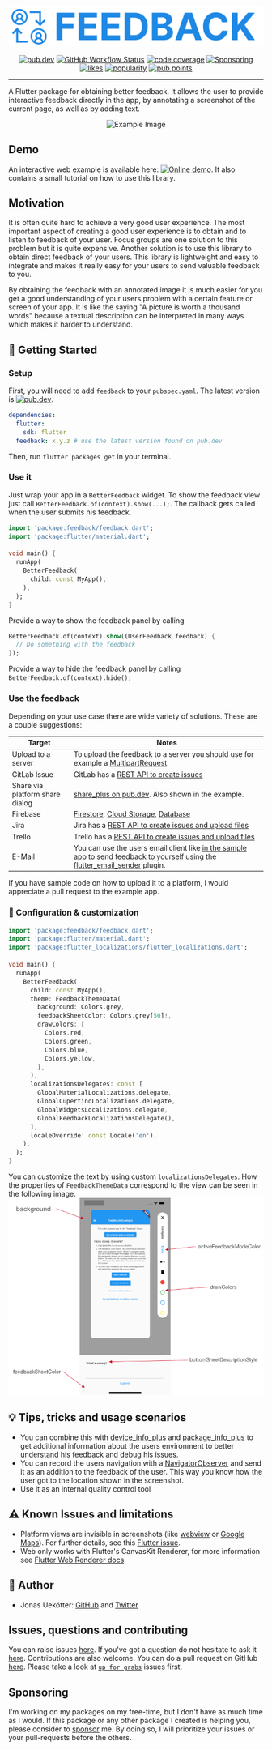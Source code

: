 <p align="center">
  <img src="https://raw.githubusercontent.com/ueman/feedback/master/img/feedback.svg" max-height="100" alt="Feedback" />
</p>

<p align="center">
  <a href="https://pub.dev/packages/feedback"><img src="https://img.shields.io/pub/v/feedback.svg" alt="pub.dev"></a>
  <a href="https://github.com/ueman/feedback/actions?query=workflow%3Abuild"><img src="https://github.com/ueman/feedback/workflows/build/badge.svg?branch=master" alt="GitHub Workflow Status"></a>
  <a href="https://codecov.io/gh/ueman/feedback"><img src="https://codecov.io/gh/ueman/feedback/branch/master/graph/badge.svg" alt="code coverage"></a>
  <a href="https://github.com/ueman#sponsor-me"><img src="https://img.shields.io/github/sponsors/ueman" alt="Sponsoring"></a>
  <a href="https://pub.dev/packages/feedback/score"><img src="https://badges.bar/feedback/likes" alt="likes"></a>
  <a href="https://pub.dev/packages/feedback/score"><img src="https://badges.bar/feedback/popularity" alt="popularity"></a>
  <a href="https://pub.dev/packages/feedback/score"><img src="https://badges.bar/feedback/pub%20points" alt="pub points"></a>
</p>

---

A Flutter package for obtaining better feedback. It allows the user to provide interactive feedback 
directly in the app, by annotating a screenshot of the current page, as well as by adding text.

<p align="center">
  <img src="https://raw.githubusercontent.com/ueman/feedback/master/img/example_0.1.0-beta.gif" width="200" alt="Example Image">
</p>

## Demo

An interactive web example is available here: <a href="https://flutter-feedback.netlify.app/"><img src="https://img.shields.io/badge/Try-Flutter%20Web%20demo-blue" alt="Online demo"></a>. It also contains a small tutorial on how to use this library.

## Motivation

It is often quite hard to achieve a very good user experience. The most important
aspect of creating a good user experience is to obtain and to listen to feedback
of your user. Focus groups are one solution to this problem but it is quite expensive. Another solution is to use this library to obtain direct feedback
of your users. This library is lightweight and easy to integrate and makes it
really easy for your users to send valuable feedback to you.

By obtaining the feedback with an annotated image it is much easier for you
get a good understanding of your users problem with a certain feature or screen
of your app. It is like the saying "A picture is worth a thousand words" because
a textual description can be interpreted in many ways which makes it harder to
understand.

## 🚀 Getting Started

### Setup

First, you will need to add `feedback` to your `pubspec.yaml`.
The latest version is <a href="https://pub.dev/packages/feedback"><img src="https://img.shields.io/pub/v/feedback.svg" alt="pub.dev"></a>.

```yaml
dependencies:
  flutter:
    sdk: flutter
  feedback: x.y.z # use the latest version found on pub.dev
```

Then, run `flutter packages get` in your terminal.

### Use it

Just wrap your app in a `BetterFeedback` widget.
To show the feedback view just call `BetterFeedback.of(context).show(...);`.
The callback gets called when the user submits his feedback. 

```dart
import 'package:feedback/feedback.dart';
import 'package:flutter/material.dart';

void main() {
  runApp(
    BetterFeedback(
      child: const MyApp(),
    ),
  );
}
```

Provide a way to show the feedback panel by calling 
```dart
BetterFeedback.of(context).show((UserFeedback feedback) {
  // Do something with the feedback
});
```
Provide a way to hide the feedback panel by calling  `BetterFeedback.of(context).hide();` 

### Use the feedback

Depending on your use case there are wide variety of solutions.
These are a couple suggestions:

| Target |   Notes |
|--------|---------|
| Upload to a server | To upload the feedback to a server you should use for example a [MultipartRequest](https://pub.dev/documentation/http/latest/http/MultipartRequest-class.html). |
| GitLab Issue | GitLab has a [REST API to create issues](https://docs.gitlab.com/ee/api/issues.html) |
| Share via platform share dialog | [share_plus on pub.dev](https://pub.dev/packages/share_plus). Also shown in the example. |
| Firebase | [Firestore](https://pub.dev/packages/cloud_firestore), [Cloud Storage](https://pub.dev/packages/firebase_storage), [Database](https://pub.dev/packages/firebase_database)
|   Jira | Jira has a [REST API to create issues and upload files](https://developer.atlassian.com/server/jira/platform/jira-rest-api-examples/#creating-an-issue-examples) |
| Trello | Trello has a [REST API to create issues and upload files](https://developer.atlassian.com/cloud/trello/rest/api-group-actions/) |
| E-Mail | You can use the users email client like [in the sample app](https://github.com/ueman/feedback/blob/master/example/lib/main.dart) to send feedback to yourself using the [flutter_email_sender](https://pub.dev/packages/flutter_email_sender) plugin. |


If you have sample code on how to upload it to a platform, I would appreciate a pull request to the example app.

### 🎨 Configuration & customization

```dart
import 'package:feedback/feedback.dart';
import 'package:flutter/material.dart';
import 'package:flutter_localizations/flutter_localizations.dart';

void main() {
  runApp(
    BetterFeedback(
      child: const MyApp(),
      theme: FeedbackThemeData(
        background: Colors.grey,
        feedbackSheetColor: Colors.grey[50]!,
        drawColors: [
          Colors.red,
          Colors.green,
          Colors.blue,
          Colors.yellow,
        ],
      ),
      localizationsDelegates: const [
        GlobalMaterialLocalizations.delegate,
        GlobalCupertinoLocalizations.delegate,
        GlobalWidgetsLocalizations.delegate,
        GlobalFeedbackLocalizationsDelegate(),
      ],
      localeOverride: const Locale('en'),
    ),
  );
}
```
You can customize the text by using custom `localizationsDelegates`.
How the properties of `FeedbackThemeData` correspond to the view can be seen in the following image. 
<img src="https://raw.githubusercontent.com/ueman/feedback/master/img/theme_description.png" max-height="400" alt="Theme Usages">

## 💡 Tips, tricks and usage scenarios

- You can combine this with [device_info_plus](https://pub.dev/packages/device_info_plus)
and [package_info_plus](https://pub.dev/packages/package_info_plus) to 
get additional information about the users environment to better understand
his feedback and debug his issues. 
- You can record the users navigation with a [NavigatorObserver](https://api.flutter.dev/flutter/widgets/NavigatorObserver-class.html) and send it as an addition to the 
feedback of the user. This way you know how the user got to the location shown
in the screenshot.
- Use it as an internal quality control tool

## ⚠️ Known Issues and limitations

- Platform views are invisible in screenshots (like [webview](https://pub.dev/packages/webview_flutter) or [Google Maps](https://pub.dev/packages/google_maps_flutter)). For further details, see this [Flutter issue](https://github.com/flutter/flutter/issues/25306).
- Web only works with Flutter's CanvasKit Renderer, for more information see [Flutter Web Renderer docs](https://flutter.dev/docs/development/tools/web-renderers).

## 📣  Author

- Jonas Uekötter: [GitHub](https://github.com/ueman) and [Twitter](https://twitter.com/ue_man)

## Issues, questions and contributing

You can raise issues [here](https://github.com/ueman/feedback/issues).
If you've got a question do not hesitate to ask it [here](https://github.com/ueman/feedback/discussions).
Contributions are also welcome. You can do a pull request on GitHub [here](https://github.com/ueman/feedback/pulls). Please take a look at [`up for grabs`](https://github.com/ueman/feedback/issues?q=is%3Aopen+is%3Aissue+label%3Aup-for-grabs) issues first.

## Sponsoring

I'm working on my packages on my free-time, but I don't have as much time as I would. If this package or any other package I created is helping you, please consider to [sponsor](https://github.com/ueman#sponsor-me) me. By doing so, I will prioritize your issues or your pull-requests before the others.

